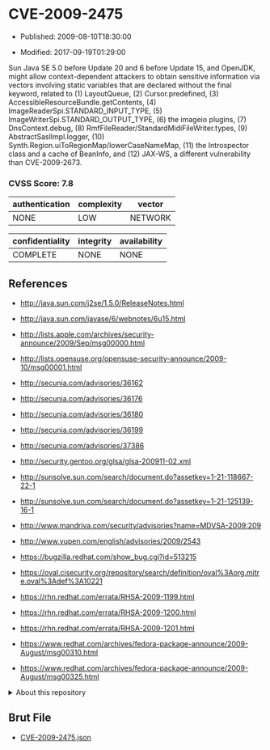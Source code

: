 # CVE-2009-2475

- Published: 2009-08-10T18:30:00

- Modified: 2017-09-19T01:29:00

Sun Java SE 5.0 before Update 20 and 6 before Update 15, and OpenJDK, might allow context-dependent attackers to obtain sensitive information via vectors involving static variables that are declared without the final keyword, related to (1) LayoutQueue, (2) Cursor.predefined, (3) AccessibleResourceBundle.getContents, (4) ImageReaderSpi.STANDARD_INPUT_TYPE, (5) ImageWriterSpi.STANDARD_OUTPUT_TYPE, (6) the imageio plugins, (7) DnsContext.debug, (8) RmfFileReader/StandardMidiFileWriter.types, (9) AbstractSaslImpl.logger, (10) Synth.Region.uiToRegionMap/lowerCaseNameMap, (11) the Introspector class and a cache of BeanInfo, and (12) JAX-WS, a different vulnerability than CVE-2009-2673.

### CVSS Score: **7.8**

| authentication | complexity | vector |
| --- | --- | --- |
| NONE | LOW | NETWORK |

| confidentiality | integrity | availability |
| --- | --- | --- |
| COMPLETE | NONE | NONE |

## References

* http://java.sun.com/j2se/1.5.0/ReleaseNotes.html

* http://java.sun.com/javase/6/webnotes/6u15.html

* http://lists.apple.com/archives/security-announce/2009/Sep/msg00000.html

* http://lists.opensuse.org/opensuse-security-announce/2009-10/msg00001.html

* http://secunia.com/advisories/36162

* http://secunia.com/advisories/36176

* http://secunia.com/advisories/36180

* http://secunia.com/advisories/36199

* http://secunia.com/advisories/37386

* http://security.gentoo.org/glsa/glsa-200911-02.xml

* http://sunsolve.sun.com/search/document.do?assetkey=1-21-118667-22-1

* http://sunsolve.sun.com/search/document.do?assetkey=1-21-125139-16-1

* http://www.mandriva.com/security/advisories?name=MDVSA-2009:209

* http://www.vupen.com/english/advisories/2009/2543

* https://bugzilla.redhat.com/show_bug.cgi?id=513215

* https://oval.cisecurity.org/repository/search/definition/oval%3Aorg.mitre.oval%3Adef%3A10221

* https://rhn.redhat.com/errata/RHSA-2009-1199.html

* https://rhn.redhat.com/errata/RHSA-2009-1200.html

* https://rhn.redhat.com/errata/RHSA-2009-1201.html

* https://www.redhat.com/archives/fedora-package-announce/2009-August/msg00310.html

* https://www.redhat.com/archives/fedora-package-announce/2009-August/msg00325.html

<details>
<summary>About this repository</summary> 

  This repository is part of the project [Live Hack CVE](https://github.com/Live-Hack-CVE). Main website can be found [www.live-hack.org](https://www.live-hack.org) 
  
  Made by [Sn0wAlice](https://github.com/Sn0wAlice) for the people that care about security and need to have a feed of the latest CVEs. Hope you enjoy it, don't forget to star the repo and follow me on [Twitter](https://twitter.com/Sn0wAlice) and [Github](https://github.com/Sn0wAlice). And that is my [personnal website](https://www.alice-snow.me/)

  - [Home Page](https://github.com/Live-Hack-CVE)
  - [Framework](https://github.com/Live-Hack-CVE/cve-framework)
  - [CVE database](https://github.com/Live-Hack-CVE/full_database)
  - [Changelog](https://github.com/Live-Hack-CVE/Changelog)
</details>

## Brut File

* [CVE-2009-2475.json](https://raw.githubusercontent.com/Live-Hack-CVE/full_database/main/cves/2009/CVE-2009-2475.json)

